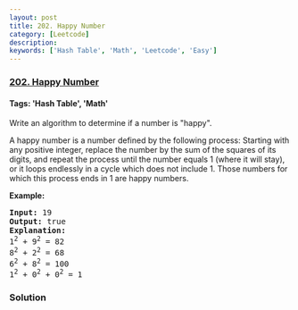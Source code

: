 ```yaml
---
layout: post
title: 202. Happy Number
category: [Leetcode]
description: 
keywords: ['Hash Table', 'Math', 'Leetcode', 'Easy']
---
```

### [202. Happy Number](https://leetcode.com/problems/happy-number)

#### Tags: 'Hash Table', 'Math'

<div class="content__u3I1 question-content__JfgR"><div><p>Write an algorithm to determine if a number is "happy".</p>
<p>A happy number is a number defined by the following process: Starting with any positive integer, replace the number by the sum of the squares of its digits, and repeat the process until the number equals 1 (where it will stay), or it loops endlessly in a cycle which does not include 1. Those numbers for which this process ends in 1 are happy numbers.</p>
<p><strong>Example: </strong></p>
<pre><strong>Input:</strong> 19
<strong>Output:</strong> true
<strong>Explanation: 
</strong>1<sup>2</sup> + 9<sup>2</sup> = 82
8<sup>2</sup> + 2<sup>2</sup> = 68
6<sup>2</sup> + 8<sup>2</sup> = 100
1<sup>2</sup> + 0<sup>2</sup> + 0<sup>2</sup> = 1
</pre></div></div>

### Solution
